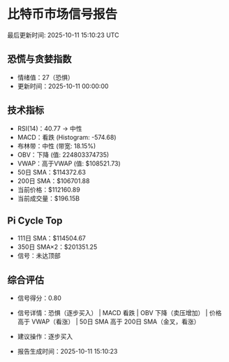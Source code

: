 # 比特币市场信号报告

最后更新时间: 2025-10-11 15:10:23 UTC

## 恐慌与贪婪指数
- 情绪值：27（恐惧）
- 更新时间：2025-10-11 00:00:00

## 技术指标
- RSI(14)：40.77 → 中性
- MACD：看跌 (Histogram: -574.68)
- 布林带：中性 (带宽: 18.15%)
- OBV：下降 (值: 224803374735)
- VWAP：高于VWAP (值: $108521.73)
- 50日 SMA：$114372.63
- 200日 SMA：$106701.88
- 当前价格：$112160.89
- 当前成交量：$196.15B

## Pi Cycle Top
- 111日 SMA：$114504.67
- 350日 SMA×2：$201351.25
- 信号：未达顶部

## 综合评估
- 信号得分：0.80
- 信号详情：恐惧（逐步买入） | MACD 看跌 | OBV 下降（卖压增加） | 价格高于 VWAP（看涨） | 50日 SMA 高于 200日 SMA（金叉，看涨）
- 建议操作：逐步买入

- 报告生成时间：2025-10-11 15:10:23
